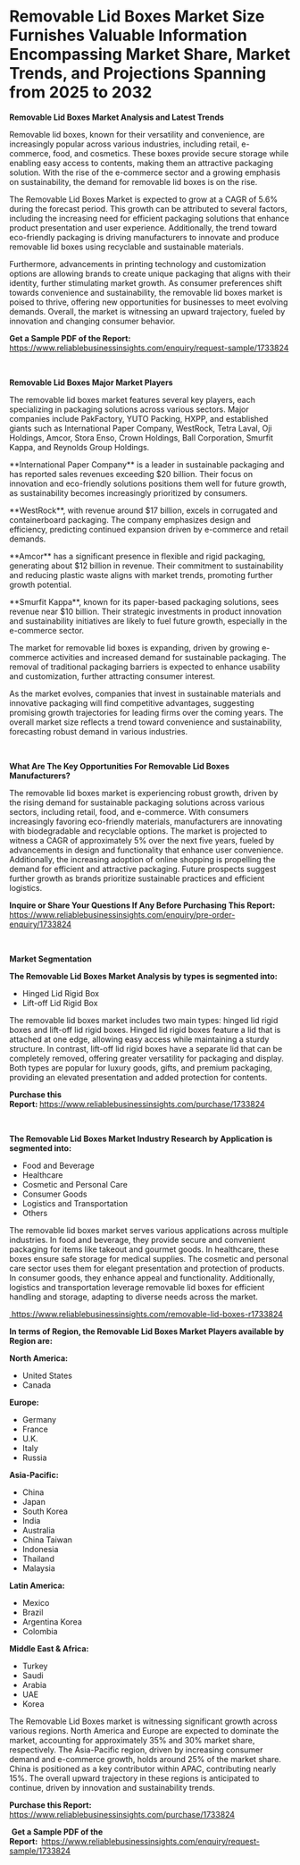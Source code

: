 <p><h1>Removable Lid Boxes Market Size Furnishes Valuable Information Encompassing Market Share, Market Trends, and Projections Spanning from 2025 to 2032</h1></p><p><strong>Removable Lid Boxes Market Analysis and Latest Trends</strong></p>
<p><p>Removable lid boxes, known for their versatility and convenience, are increasingly popular across various industries, including retail, e-commerce, food, and cosmetics. These boxes provide secure storage while enabling easy access to contents, making them an attractive packaging solution. With the rise of the e-commerce sector and a growing emphasis on sustainability, the demand for removable lid boxes is on the rise.</p><p>The Removable Lid Boxes Market is expected to grow at a CAGR of 5.6% during the forecast period. This growth can be attributed to several factors, including the increasing need for efficient packaging solutions that enhance product presentation and user experience. Additionally, the trend toward eco-friendly packaging is driving manufacturers to innovate and produce removable lid boxes using recyclable and sustainable materials.</p><p>Furthermore, advancements in printing technology and customization options are allowing brands to create unique packaging that aligns with their identity, further stimulating market growth. As consumer preferences shift towards convenience and sustainability, the removable lid boxes market is poised to thrive, offering new opportunities for businesses to meet evolving demands. Overall, the market is witnessing an upward trajectory, fueled by innovation and changing consumer behavior.</p></p>
<p><strong>Get a Sample PDF of the Report:&nbsp;</strong> <a href="https://www.reliablebusinessinsights.com/enquiry/request-sample/1733824?utm_campaign=2924&utm_medium=2&utm_source=Github&utm_content=ia&utm_term=19042025&utm_id=removable-lid-boxes">https://www.reliablebusinessinsights.com/enquiry/request-sample/1733824</a></p>
<p>&nbsp;</p>
<p><strong>Removable Lid Boxes Major Market Players</strong></p>
<p><p>The removable lid boxes market features several key players, each specializing in packaging solutions across various sectors. Major companies include PakFactory, YUTO Packing, HXPP, and established giants such as International Paper Company, WestRock, Tetra Laval, Oji Holdings, Amcor, Stora Enso, Crown Holdings, Ball Corporation, Smurfit Kappa, and Reynolds Group Holdings.</p><p>**International Paper Company** is a leader in sustainable packaging and has reported sales revenues exceeding $20 billion. Their focus on innovation and eco-friendly solutions positions them well for future growth, as sustainability becomes increasingly prioritized by consumers.</p><p>**WestRock**, with revenue around $17 billion, excels in corrugated and containerboard packaging. The company emphasizes design and efficiency, predicting continued expansion driven by e-commerce and retail demands.</p><p>**Amcor** has a significant presence in flexible and rigid packaging, generating about $12 billion in revenue. Their commitment to sustainability and reducing plastic waste aligns with market trends, promoting further growth potential.</p><p>**Smurfit Kappa**, known for its paper-based packaging solutions, sees revenue near $10 billion. Their strategic investments in product innovation and sustainability initiatives are likely to fuel future growth, especially in the e-commerce sector.</p><p>The market for removable lid boxes is expanding, driven by growing e-commerce activities and increased demand for sustainable packaging. The removal of traditional packaging barriers is expected to enhance usability and customization, further attracting consumer interest. </p><p>As the market evolves, companies that invest in sustainable materials and innovative packaging will find competitive advantages, suggesting promising growth trajectories for leading firms over the coming years. The overall market size reflects a trend toward convenience and sustainability, forecasting robust demand in various industries.</p></p>
<p>&nbsp;</p>
<p><strong>What Are The Key Opportunities For Removable Lid Boxes Manufacturers?</strong></p>
<p><p>The removable lid boxes market is experiencing robust growth, driven by the rising demand for sustainable packaging solutions across various sectors, including retail, food, and e-commerce. With consumers increasingly favoring eco-friendly materials, manufacturers are innovating with biodegradable and recyclable options. The market is projected to witness a CAGR of approximately 5% over the next five years, fueled by advancements in design and functionality that enhance user convenience. Additionally, the increasing adoption of online shopping is propelling the demand for efficient and attractive packaging. Future prospects suggest further growth as brands prioritize sustainable practices and efficient logistics.</p></p>
<p><strong>Inquire or Share Your Questions If Any Before Purchasing This Report:</strong> <a href="https://www.reliablebusinessinsights.com/enquiry/pre-order-enquiry/1733824?utm_campaign=2924&utm_medium=2&utm_source=Github&utm_content=ia&utm_term=19042025&utm_id=removable-lid-boxes">https://www.reliablebusinessinsights.com/enquiry/pre-order-enquiry/1733824</a></p>
<p>&nbsp;</p>
<p><strong>Market Segmentation</strong></p>
<p><strong>The Removable Lid Boxes Market Analysis by types is segmented into:</strong></p>
<p><ul><li>Hinged Lid Rigid Box</li><li>Lift-off Lid Rigid Box</li></ul></p>
<p><p>The removable lid boxes market includes two main types: hinged lid rigid boxes and lift-off lid rigid boxes. Hinged lid rigid boxes feature a lid that is attached at one edge, allowing easy access while maintaining a sturdy structure. In contrast, lift-off lid rigid boxes have a separate lid that can be completely removed, offering greater versatility for packaging and display. Both types are popular for luxury goods, gifts, and premium packaging, providing an elevated presentation and added protection for contents.</p></p>
<p><strong>Purchase this Report:&nbsp;</strong><a href="https://www.reliablebusinessinsights.com/purchase/1733824?utm_campaign=2924&utm_medium=2&utm_source=Github&utm_content=ia&utm_term=19042025&utm_id=removable-lid-boxes">https://www.reliablebusinessinsights.com/purchase/1733824</a></p>
<p>&nbsp;</p>
<p><strong>The Removable Lid Boxes Market Industry Research by Application is segmented into:</strong></p>
<p><ul><li>Food and Beverage</li><li>Healthcare</li><li>Cosmetic and Personal Care</li><li>Consumer Goods</li><li>Logistics and Transportation</li><li>Others</li></ul></p>
<p><p>The removable lid boxes market serves various applications across multiple industries. In food and beverage, they provide secure and convenient packaging for items like takeout and gourmet goods. In healthcare, these boxes ensure safe storage for medical supplies. The cosmetic and personal care sector uses them for elegant presentation and protection of products. In consumer goods, they enhance appeal and functionality. Additionally, logistics and transportation leverage removable lid boxes for efficient handling and storage, adapting to diverse needs across the market.</p></p>
<p><a href="https://www.reliablebusinessinsights.com/removable-lid-boxes-r1733824?utm_campaign=2924&utm_medium=2&utm_source=Github&utm_content=ia&utm_term=19042025&utm_id=removable-lid-boxes">&nbsp;https://www.reliablebusinessinsights.com/removable-lid-boxes-r1733824</a></p>
<p><strong>In terms of Region, the Removable Lid Boxes Market Players available by Region are:</strong></p>
<p>
    <p> <strong> North America: </strong>
        <ul>
            <li>United States</li>
            <li>Canada</li>
        </ul>
        </p> 
    <p> <strong> Europe: </strong>
        <ul>
            <li>Germany</li>
            <li>France</li>
            <li>U.K.</li>
            <li>Italy</li>
            <li>Russia</li>
        </ul>
        </p> 
    <p> <strong> Asia-Pacific: </strong>
        <ul>
            <li>China</li>
            <li>Japan</li>
            <li>South Korea</li>
            <li>India</li>
            <li>Australia</li>
            <li>China Taiwan</li>
            <li>Indonesia</li>
            <li>Thailand</li>
            <li>Malaysia</li>
        </ul>
        </p> 
    <p> <strong> Latin America: </strong>
        <ul>
            <li>Mexico</li>
            <li>Brazil</li>
            <li>Argentina Korea</li>
            <li>Colombia</li>
        </ul>
        </p> 
    <p> <strong> Middle East & Africa: </strong>
        <ul>
            <li>Turkey</li>
            <li>Saudi</li>
            <li>Arabia</li>
            <li>UAE</li>
            <li>Korea</li>
        </ul>
    </p>
    </p>
<p><p>The Removable Lid Boxes market is witnessing significant growth across various regions. North America and Europe are expected to dominate the market, accounting for approximately 35% and 30% market share, respectively. The Asia-Pacific region, driven by increasing consumer demand and e-commerce growth, holds around 25% of the market share. China is positioned as a key contributor within APAC, contributing nearly 15%. The overall upward trajectory in these regions is anticipated to continue, driven by innovation and sustainability trends.</p></p>
<p><strong>Purchase this Report: </strong><a href="https://www.reliablebusinessinsights.com/purchase/1733824?utm_campaign=2924&utm_medium=2&utm_source=Github&utm_content=ia&utm_term=19042025&utm_id=removable-lid-boxes">https://www.reliablebusinessinsights.com/purchase/1733824</a></p>
<p>&nbsp;<strong>Get a Sample PDF of the Report:&nbsp;&nbsp;</strong><a href="https://www.reliablebusinessinsights.com/enquiry/request-sample/1733824?utm_campaign=2924&utm_medium=2&utm_source=Github&utm_content=ia&utm_term=19042025&utm_id=removable-lid-boxes">https://www.reliablebusinessinsights.com/enquiry/request-sample/1733824</a></p>
<p><strong></strong></p>
<p><p></p><p></p><p></p></p>